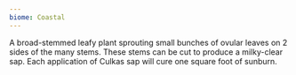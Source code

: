 ```yaml
---
biome: Coastal
---
```

A broad-stemmed leafy plant sprouting small bunches of ovular leaves on 2 sides of the many stems. These stems can be cut to produce a milky-clear sap. Each application of Culkas sap will cure one square foot of sunburn. 

